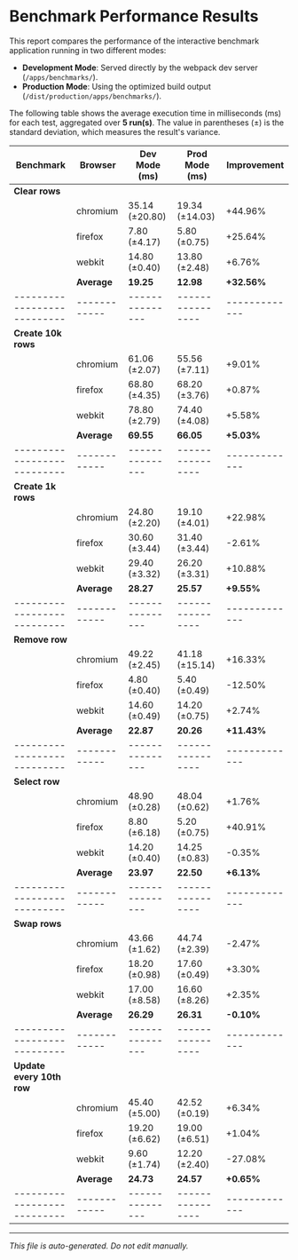 # Benchmark Performance Results

This report compares the performance of the interactive benchmark application running in two different modes:
- **Development Mode**: Served directly by the webpack dev server (`/apps/benchmarks/`).
- **Production Mode**: Using the optimized build output (`/dist/production/apps/benchmarks/`).

The following table shows the average execution time in milliseconds (ms) for each test, aggregated over **5 run(s)**. The value in parentheses (±) is the standard deviation, which measures the result's variance.

| Benchmark                 | Browser    | Dev Mode (ms) | Prod Mode (ms) | Improvement |
|---------------------------|------------|---------------|----------------|-------------|
| **Clear rows**               |            |               |                |             |
|                           | chromium   | 35.14 (±20.80) | 19.34 (±14.03) | +44.96%     |
|                           | firefox    | 7.80 (±4.17)  | 5.80 (±0.75)   | +25.64%     |
|                           | webkit     | 14.80 (±0.40) | 13.80 (±2.48)  | +6.76%      |
|                           | **Average**| **19.25**        | **12.98**         | **+32.56%**    |
|---------------------------|------------|---------------|----------------|-------------|
| **Create 10k rows**               |            |               |                |             |
|                           | chromium   | 61.06 (±2.07) | 55.56 (±7.11)  | +9.01%      |
|                           | firefox    | 68.80 (±4.35) | 68.20 (±3.76)  | +0.87%      |
|                           | webkit     | 78.80 (±2.79) | 74.40 (±4.08)  | +5.58%      |
|                           | **Average**| **69.55**        | **66.05**         | **+5.03%**    |
|---------------------------|------------|---------------|----------------|-------------|
| **Create 1k rows**               |            |               |                |             |
|                           | chromium   | 24.80 (±2.20) | 19.10 (±4.01)  | +22.98%     |
|                           | firefox    | 30.60 (±3.44) | 31.40 (±3.44)  | -2.61%      |
|                           | webkit     | 29.40 (±3.32) | 26.20 (±3.31)  | +10.88%     |
|                           | **Average**| **28.27**        | **25.57**         | **+9.55%**    |
|---------------------------|------------|---------------|----------------|-------------|
| **Remove row**               |            |               |                |             |
|                           | chromium   | 49.22 (±2.45) | 41.18 (±15.14) | +16.33%     |
|                           | firefox    | 4.80 (±0.40)  | 5.40 (±0.49)   | -12.50%     |
|                           | webkit     | 14.60 (±0.49) | 14.20 (±0.75)  | +2.74%      |
|                           | **Average**| **22.87**        | **20.26**         | **+11.43%**    |
|---------------------------|------------|---------------|----------------|-------------|
| **Select row**               |            |               |                |             |
|                           | chromium   | 48.90 (±0.28) | 48.04 (±0.62)  | +1.76%      |
|                           | firefox    | 8.80 (±6.18)  | 5.20 (±0.75)   | +40.91%     |
|                           | webkit     | 14.20 (±0.40) | 14.25 (±0.83)  | -0.35%      |
|                           | **Average**| **23.97**        | **22.50**         | **+6.13%**    |
|---------------------------|------------|---------------|----------------|-------------|
| **Swap rows**               |            |               |                |             |
|                           | chromium   | 43.66 (±1.62) | 44.74 (±2.39)  | -2.47%      |
|                           | firefox    | 18.20 (±0.98) | 17.60 (±0.49)  | +3.30%      |
|                           | webkit     | 17.00 (±8.58) | 16.60 (±8.26)  | +2.35%      |
|                           | **Average**| **26.29**        | **26.31**         | **-0.10%**    |
|---------------------------|------------|---------------|----------------|-------------|
| **Update every 10th row**               |            |               |                |             |
|                           | chromium   | 45.40 (±5.00) | 42.52 (±0.19)  | +6.34%      |
|                           | firefox    | 19.20 (±6.62) | 19.00 (±6.51)  | +1.04%      |
|                           | webkit     | 9.60 (±1.74)  | 12.20 (±2.40)  | -27.08%     |
|                           | **Average**| **24.73**        | **24.57**         | **+0.65%**    |
|---------------------------|------------|---------------|----------------|-------------|

---

*This file is auto-generated. Do not edit manually.*
